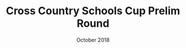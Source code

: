 ---
layout: default
title: Cross Country Schools Cup Prelim Round
date: October 2018
dateOverride: October 2018
location: Various
---
